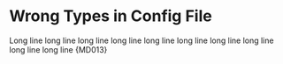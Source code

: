# Wrong Types in Config File

Long line long line long line long line long line long line long line long line long line long line {MD013}

<!-- markdownlint-configure-file {
  "heading-style": {
    "style": 0
  },
  "ul-style": {
    "style": 0
  },
  "ul-indent": {
    "indent": "2",
    "start_indented": 0
  },
  "no-trailing-spaces": {
    "br_spaces": "2",
    "list_item_empty_lines": 0,
    "strict": 0
  },
  "no-hard-tabs": {
    "code_blocks": 1
  },
  "no-multiple-blanks": {
    "maximum": "1"
  },
  "line-length": {
    "code_block_line_length": "80",
    "code_blocks": 1,
    "heading_line_length": "80",
    "headings": 1,
    "line_length": "80",
    "strict": 0,
    "tables": 1
  },
  "blanks-around-headings": {
    "lines_above": "1",
    "lines_below": "1"
  },
  "no-duplicate-heading": {
    "siblings_only": 0
  },
  "single-title": {
    "front_matter_title": 0,
    "level": "1"
  },
  "no-trailing-punctuation": {
    "punctuation": 0
  },
  "ol-prefix": {
    "style": 0
  },
  "list-marker-space": {
    "ol_multi": "1",
    "ol_single": "1",
    "ul_multi": "1",
    "ul_single": "1"
  },
  "blanks-around-fences": {
    "list_items": 1
  },
  "no-inline-html": {
    "allowed_elements": 0
  },
  "hr-style": {
    "style": 0
  },
  "no-emphasis-as-heading": {
    "punctuation": 0
  },
  "first-line-heading": {
    "front_matter_title": 0,
    "level": "1"
  },
  "required-headings": {
    "headings": 0
  },
  "proper-names": {
    "code_blocks": 1,
    "names": 0
  },
  "code-block-style": {
    "style": 0
  },
  "code-fence-style": {
    "style": 0
  },
  "$schema": "../schema/markdownlint-config-schema.json"
} -->
